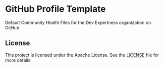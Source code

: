 # GitHub Profile Template

Default Community Health Files for the Dev Expertness organization on GitHub

## License

This project is licensed under the Apache License. See the [LICENSE](LICENSE) file for more details.
